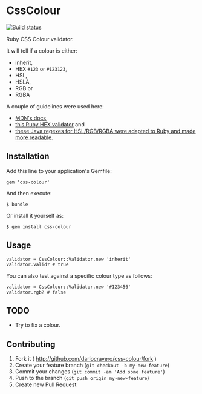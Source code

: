 # CssColour

[![Build status](https://travis-ci.org/dariocravero/css-colour.svg)](https://travis-ci.org/dariocravero/css-colour)

Ruby CSS Colour validator.

It will tell if a colour is either:

* inherit,
* HEX `#123` or `#123123`,
* HSL,
* HSLA,
* RGB or
* RGBA

A couple of guidelines were used here:

* [MDN's docs](https://developer.mozilla.org/en-US/docs/Web/Guide/CSS/Getting_started/Color),
* [this Ruby HEX validator](https://gist.github.com/liquid/1324384) and
* [these Java regexes for HSL/RGB/RGBA were adapted to Ruby and made more readable](http://stackoverflow.com/a/12457269/1562732).

## Installation

Add this line to your application's Gemfile:

```
gem 'css-colour'
```

And then execute:

```
$ bundle
```

Or install it yourself as:

```
$ gem install css-colour
```

## Usage

```
validator = CssColour::Validator.new 'inherit'
validator.valid? # true
```

You can also test against a specific colour type as follows:

```
validator = CssColour::Validator.new '#123456'
validator.rgb? # false
```

## TODO

* Try to fix a colour.

## Contributing

1. Fork it ( http://github.com/dariocravero/css-colour/fork )
2. Create your feature branch (`git checkout -b my-new-feature`)
3. Commit your changes (`git commit -am 'Add some feature'`)
4. Push to the branch (`git push origin my-new-feature`)
5. Create new Pull Request
